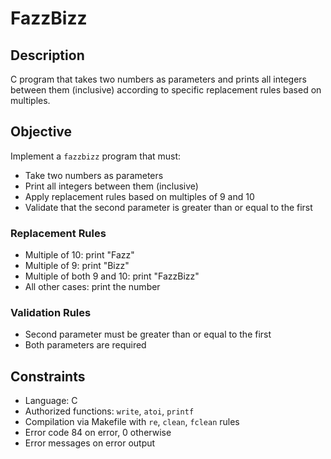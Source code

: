 # FazzBizz

## Description

C program that takes two numbers as parameters and prints all integers between them (inclusive) according to specific replacement rules based on multiples.

## Objective

Implement a `fazzbizz` program that must:
- Take two numbers as parameters
- Print all integers between them (inclusive)
- Apply replacement rules based on multiples of 9 and 10
- Validate that the second parameter is greater than or equal to the first

### Replacement Rules

- Multiple of 10: print "Fazz"
- Multiple of 9: print "Bizz"
- Multiple of both 9 and 10: print "FazzBizz"
- All other cases: print the number

### Validation Rules

- Second parameter must be greater than or equal to the first
- Both parameters are required

## Constraints

- Language: C
- Authorized functions: `write`, `atoi`, `printf`
- Compilation via Makefile with `re`, `clean`, `fclean` rules
- Error code 84 on error, 0 otherwise
- Error messages on error output
